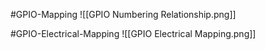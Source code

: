 #GPIO-Mapping
![[GPIO Numbering Relationship.png]]

#GPIO-Electrical-Mapping
![[GPIO Electrical Mapping.png]]